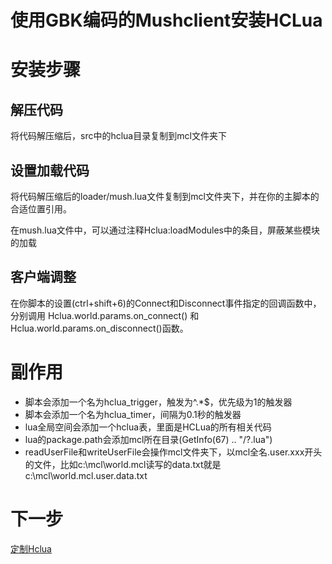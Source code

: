 # 使用GBK编码的Mushclient安装HCLua
# 安装步骤
## 解压代码
将代码解压缩后，src中的hclua目录复制到mcl文件夹下
## 设置加载代码
将代码解压缩后的loader/mush.lua文件复制到mcl文件夹下，并在你的主脚本的合适位置引用。

在mush.lua文件中，可以通过注释Hclua:loadModules中的条目，屏蔽某些模块的加载

## 客户端调整

在你脚本的设置(ctrl+shift+6)的Connect和Disconnect事件指定的回调函数中，分别调用 Hclua.world.params.on_connect() 和 Hclua.world.params.on_disconnect()函数。


# 副作用
* 脚本会添加一个名为hclua_trigger，触发为^.*$，优先级为1的触发器
* 脚本会添加一个名为hclua_timer，间隔为0.1秒的触发器
* lua全局空间会添加一个hclua表，里面是HCLua的所有相关代码
* lua的package.path会添加mcl所在目录(GetInfo(67) .. "/?.lua")
* readUserFile和writeUserFile会操作mcl文件夹下，以mcl全名.user.xxx开头的文件，比如c:\mcl\world.mcl读写的data.txt就是 c:\mcl\world.mcl.user.data.txt


# 下一步

[定制Hclua](customize.md)